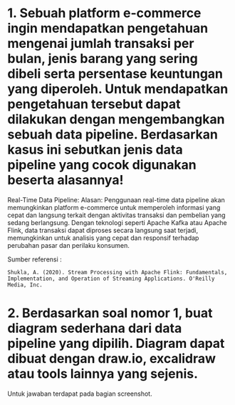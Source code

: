 # 1. Sebuah platform e-commerce ingin mendapatkan pengetahuan mengenai jumlah transaksi per bulan, jenis barang yang sering dibeli serta persentase keuntungan yang diperoleh. Untuk mendapatkan pengetahuan tersebut dapat dilakukan dengan mengembangkan sebuah data pipeline. Berdasarkan kasus ini sebutkan jenis data pipeline yang cocok digunakan beserta alasannya!

Real-Time Data Pipeline:
Alasan: Penggunaan real-time data pipeline akan memungkinkan platform e-commerce untuk memperoleh informasi yang cepat dan langsung terkait dengan aktivitas transaksi dan pembelian yang sedang berlangsung. Dengan teknologi seperti Apache Kafka atau Apache Flink, data transaksi dapat diproses secara langsung saat terjadi, memungkinkan untuk analisis yang cepat dan responsif terhadap perubahan pasar dan perilaku konsumen.

Sumber referensi : 
    
    Shukla, A. (2020). Stream Processing with Apache Flink: Fundamentals, Implementation, and Operation of Streaming Applications. O'Reilly Media, Inc.

# 2. Berdasarkan soal nomor 1, buat diagram sederhana dari data pipeline yang dipilih. Diagram dapat dibuat dengan draw.io, excalidraw atau tools lainnya yang sejenis.

Untuk jawaban terdapat pada bagian screenshot.
